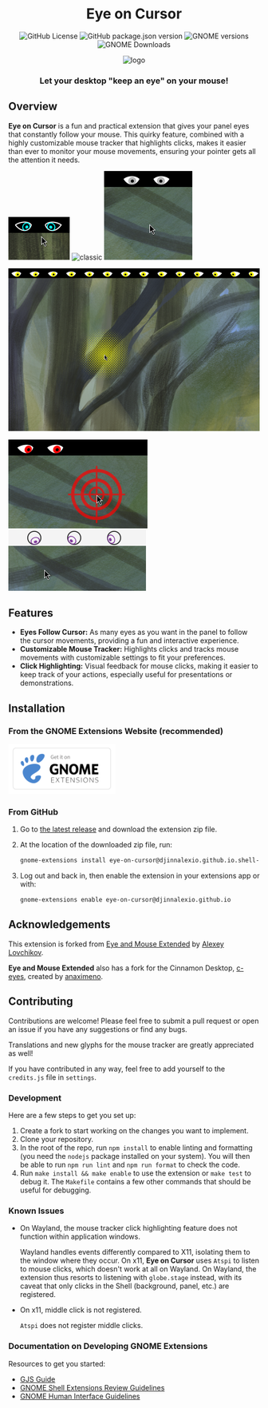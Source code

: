 <h1 align="center">Eye on Cursor</h1>
<p align="center">
    <img alt="GitHub License" src="https://img.shields.io/github/license/djinnalexio/eye-on-cursor?style=for-the-badge&logo=gnu">
    <img alt="GitHub package.json version" src="https://img.shields.io/github/package-json/v/djinnalexio/eye-on-cursor?style=for-the-badge&logo=node.js">
    <img alt="GNOME versions" src="https://img.shields.io/badge/supported_shell_versions-45_|_46_|_47-green?style=for-the-badge&logo=gnome">
    <img alt="GNOME Downloads" src="https://img.shields.io/badge/dynamic/xml?url=https%3A%2F%2Fextensions.gnome.org%2Fextension%2F7036%2Feye-on-cursor%2F&query=%2Fhtml%2Fbody%2Fdiv%5B2%5D%2Fdiv%2Fdiv%5B2%5D%2Fdiv%5B1%5D%2Fspan%5B3%5D&label=GNOME%20extensions&cacheSeconds=86400&style=for-the-badge&logo=gnome">
</p>
<p align="center">
  <img alt="logo" height="100" src="./eye-on-cursor@djinnalexio.github.io/media/eye-on-cursor-logo.svg">
</p>
<h3 align="center">Let your desktop "keep an eye" on your mouse!</h3>

## Overview

**Eye on Cursor** is a fun and practical extension that gives your panel eyes that constantly follow your mouse. This quirky feature, combined with a highly customizable mouse tracker that highlights clicks, makes it easier than ever to monitor your mouse movements, ensuring your pointer gets all the attention it needs.

![blueEyes](assets/blueEyes.png) ![classic](assets/classic.png) ![default](assets/default.png)

![biblicallyAccurate](assets/biblicallyAccurate.png)

![tracker](assets/tracker.png) ![round](assets/round.png)

## Features

- **Eyes Follow Cursor:** As many eyes as you want in the panel to follow the cursor movements, providing a fun and interactive experience.
- **Customizable Mouse Tracker:** Highlights clicks and tracks mouse movements with customizable settings to fit your preferences.
- **Click Highlighting:** Visual feedback for mouse clicks, making it easier to keep track of your actions, especially useful for presentations or demonstrations.

## Installation

### From the GNOME Extensions Website (recommended)

[<img alt="EGO page" height="100" src="https://raw.githubusercontent.com/andyholmes/gnome-shell-extensions-badge/master/get-it-on-ego.svg?sanitize=true">](https://extensions.gnome.org/extension/7036/eye-on-cursor/)

### From GitHub

1. Go to [the latest release](https://github.com/djinnalexio/eye-on-cursor/releases/latest) and download the extension zip file.
2. At the location of the downloaded zip file, run:

   ```bash
   gnome-extensions install eye-on-cursor@djinnalexio.github.io.shell-extension.zip
   ```

3. Log out and back in, then enable the extension in your extensions app or with:

    ```bash
    gnome-extensions enable eye-on-cursor@djinnalexio.github.io
    ```

## Acknowledgements

This extension is forked from [Eye and Mouse Extended](https://extensions.gnome.org/extension/3139/eye-extended/) by [Alexey Lovchikov](https://github.com/alexeylovchikov).

**Eye and Mouse Extended** also has a fork for the Cinnamon Desktop, [c-eyes](https://github.com/anaximeno/c-eyes), created by [anaximeno](https://github.com/anaximeno/).

## Contributing

Contributions are welcome! Please feel free to submit a pull request or open an issue if you have any suggestions or find any bugs.

Translations and new glyphs for the mouse tracker are greatly appreciated as well!

If you have contributed in any way, feel free to add yourself to the `credits.js` file in `settings`.

### Development

Here are a few steps to get you set up:

1. Create a fork to start working on the changes you want to implement.
2. Clone your repository.
3. In the root of the repo, run `npm install` to enable linting and formatting (you need the `nodejs` package installed on your system). You will then be able to run `npm run lint` and `npm run format` to check the code.
4. Run `make install && make enable` to use the extension or `make test` to debug it. The `Makefile` contains a few other commands that should be useful for debugging.

### Known Issues

- On Wayland, the mouse tracker click highlighting feature does not function within application windows.

  Wayland handles events differently compared to X11, isolating them to the window where they occur. On x11, **Eye on Cursor** uses `Atspi` to listen to mouse clicks, which doesn't work at all on Wayland. On Wayland, the extension thus resorts to listening with `globe.stage` instead, with its caveat that only clicks in the Shell (background, panel, etc.) are registered.

- On x11, middle click is not registered.

  `Atspi` does not register middle clicks.

### Documentation on Developing GNOME Extensions

Resources to get you started:

- [GJS Guide](https://gjs.guide/)
- [GNOME Shell Extensions Review Guidelines](https://gjs.guide/extensions/review-guidelines/review-guidelines.html)
- [GNOME Human Interface Guidelines](https://developer.gnome.org/hig/)
